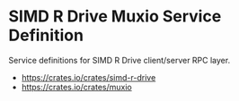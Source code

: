 # SIMD R Drive Muxio Service Definition

Service definitions for SIMD R Drive client/server RPC layer.

- https://crates.io/crates/simd-r-drive
- https://crates.io/crates/muxio
